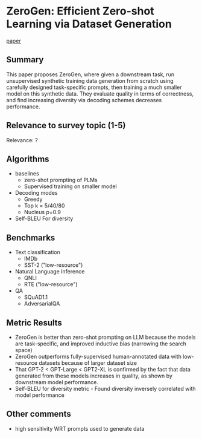 # ZeroGen: Efficient Zero-shot Learning via Dataset Generation

[paper](https://arxiv.org/abs/2202.07922)

## Summary

This paper proposes ZeroGen, where given a downstream task, run unsupervised synthetic training data generation from scratch using carefully designed task-specific prompts, then training a much smaller model on this synthetic data. They evaluate quality in terms of correctness, and find increasing diversity via decoding schemes decreases performance. 

## Relevance to survey topic (1-5)

Relevance: ?

## Algorithms

- baselines
  - zero-shot prompting of PLMs
  - Supervised training on smaller model
- Decoding modes
  - Greedy
  - Top k = 5/40/80
  - Nucleus p=0.9
- Self-BLEU For diversity

## Benchmarks

- Text classification
  - IMDb
  - SST-2 ("low-resource")
- Natural Language Inference
  - QNLI
  - RTE ("low-resource")
- QA
  - SQuAD1.1
  - AdversarialQA

## Metric Results

- ZeroGen is better than zero-shot prompting on LLM because the models are task-specific, and improved inductive bias (narrowing the search space)
- ZeroGen outperforms fully-supervised human-annotated data with low-resource datasets because of larger dataset size
- That GPT-2 < GPT-Large < GPT2-XL is confirmed by the fact that data generated from these models increases in quality, as shown by downstream model performance. 
- Self-BLEU for diversity metric - Found diversity inversely correlated with model performance


## Other comments

- high sensitivity WRT prompts used to generate data
